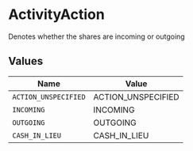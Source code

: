 # ActivityAction

Denotes whether the shares are incoming or outgoing


## Values

| Name                 | Value                |
| -------------------- | -------------------- |
| `ACTION_UNSPECIFIED` | ACTION_UNSPECIFIED   |
| `INCOMING`           | INCOMING             |
| `OUTGOING`           | OUTGOING             |
| `CASH_IN_LIEU`       | CASH_IN_LIEU         |